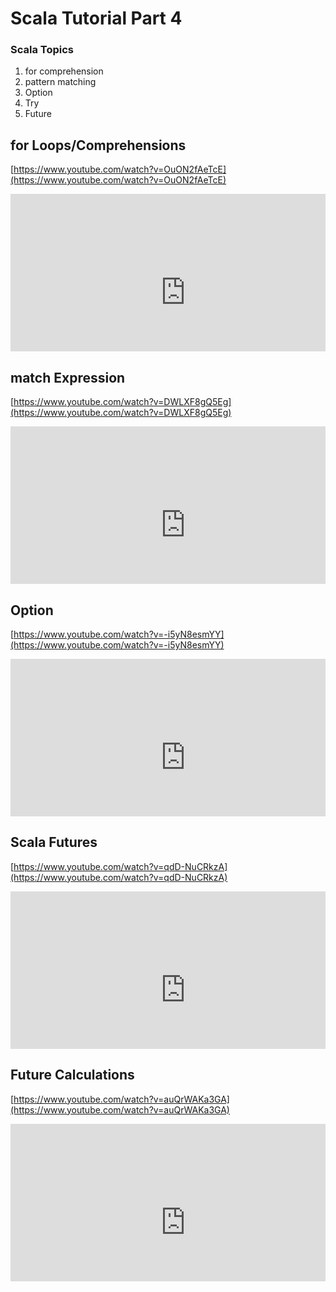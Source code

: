 

# Scala Tutorial Part 4



### Scala Topics


1. for comprehension
2. pattern matching
3. Option
4. Try
5. Future


##  for Loops/Comprehensions   	
[https://www.youtube.com/watch?v=OuON2fAeTcE](https://www.youtube.com/watch?v=OuON2fAeTcE)

<div style="position: relative; padding-bottom: 50%; height: 0; overflow: hidden; max-width: 100%; ">
    <iframe width="560" height="315" src="https://www.youtube.com/embed/OuON2fAeTcE" frameborder="0" allow="autoplay; encrypted-media" allowfullscreen></iframe>
</div>
	

##  match Expression  		
[https://www.youtube.com/watch?v=DWLXF8gQ5Eg](https://www.youtube.com/watch?v=DWLXF8gQ5Eg)

<div style="position: relative; padding-bottom: 50%; height: 0; overflow: hidden; max-width: 100%; ">
    <iframe width="560" height="315" src="https://www.youtube.com/embed/DWLXF8gQ5Eg" frameborder="0" allow="autoplay; encrypted-media" allowfullscreen></iframe>
</div>


##  Option    	
[https://www.youtube.com/watch?v=-i5yN8esmYY](https://www.youtube.com/watch?v=-i5yN8esmYY)

<div style="position: relative; padding-bottom: 50%; height: 0; overflow: hidden; max-width: 100%; ">
    <iframe width="560" height="315" src="https://www.youtube.com/embed/-i5yN8esmYY" frameborder="0" allow="autoplay; encrypted-media" allowfullscreen></iframe>
</div>



##  Scala Futures   	
[https://www.youtube.com/watch?v=qdD-NuCRkzA](https://www.youtube.com/watch?v=qdD-NuCRkzA)

<div style="position: relative; padding-bottom: 50%; height: 0; overflow: hidden; max-width: 100%; ">
    <iframe width="560" height="315" src="https://www.youtube.com/embed/qdD-NuCRkzA" frameborder="0" allow="autoplay; encrypted-media" allowfullscreen></iframe>
</div>


##  Future Calculations    	
[https://www.youtube.com/watch?v=auQrWAKa3GA](https://www.youtube.com/watch?v=auQrWAKa3GA)

<div style="position: relative; padding-bottom: 50%; height: 0; overflow: hidden; max-width: 100%; ">
    <iframe width="560" height="315" src="https://www.youtube.com/embed/auQrWAKa3GA" frameborder="0" allow="autoplay; encrypted-media" allowfullscreen></iframe>
</div>



